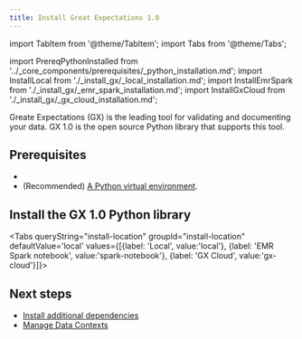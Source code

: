 ```yaml
---
title: Install Great Expectations 1.0
---
```

import TabItem from '@theme/TabItem';
import Tabs from '@theme/Tabs';

import PrereqPythonInstalled from '../_core_components/prerequisites/_python_installation.md';
import InstallLocal from './_install_gx/_local_installation.md';
import InstallEmrSpark from './_install_gx/_emr_spark_installation.md';
import InstallGxCloud from './_install_gx/_gx_cloud_installation.md';

Greate Expectations (GX) is the leading tool for validating and documenting your data. GX 1.0 is the open source Python library that supports this tool.

## Prerequisites

- <PrereqPythonInstalled/>
- (Recommended) [A Python virtual environment](./set_up_a_python_environment#optional-create-a-virtual-environment).

## Install the GX 1.0 Python library

<Tabs queryString="install-location" groupId="install-location" defaultValue='local' values={[{label: 'Local', value:'local'}, {label: 'EMR Spark notebook', value:'spark-notebook'}, {label: 'GX Cloud', value:'gx-cloud'}]}>

  <TabItem value="local" label="Local">
<InstallLocal/>
  </TabItem>

  <TabItem value="spark-notebook" label="EMR Spark notebook">
<InstallEmrSpark/>
  </TabItem>

  <TabItem value="gx-cloud" label="GX Cloud">
<InstallGxCloud/>
  </TabItem>

</Tabs>


## Next steps
- [Install additional dependencies](/core/installation_and_setup/additional_dependencies/additional_dependencies.md)
- [Manage Data Contexts](/core/installation_and_setup/manage_data_contexts.md)
